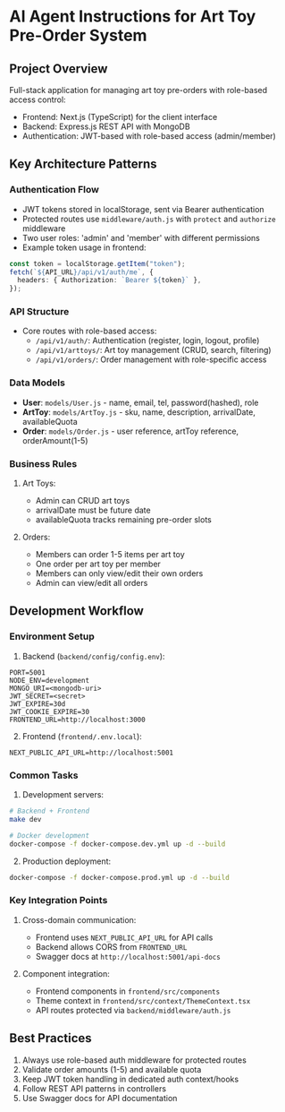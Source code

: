 # AI Agent Instructions for Art Toy Pre-Order System

## Project Overview

Full-stack application for managing art toy pre-orders with role-based access control:

- Frontend: Next.js (TypeScript) for the client interface
- Backend: Express.js REST API with MongoDB
- Authentication: JWT-based with role-based access (admin/member)

## Key Architecture Patterns

### Authentication Flow

- JWT tokens stored in localStorage, sent via Bearer authentication
- Protected routes use `middleware/auth.js` with `protect` and `authorize` middleware
- Two user roles: 'admin' and 'member' with different permissions
- Example token usage in frontend:

```typescript
const token = localStorage.getItem("token");
fetch(`${API_URL}/api/v1/auth/me`, {
  headers: { Authorization: `Bearer ${token}` },
});
```

### API Structure

- Core routes with role-based access:
  - `/api/v1/auth/`: Authentication (register, login, logout, profile)
  - `/api/v1/arttoys/`: Art toy management (CRUD, search, filtering)
  - `/api/v1/orders/`: Order management with role-specific access

### Data Models

- **User**: `models/User.js` - name, email, tel, password(hashed), role
- **ArtToy**: `models/ArtToy.js` - sku, name, description, arrivalDate, availableQuota
- **Order**: `models/Order.js` - user reference, artToy reference, orderAmount(1-5)

### Business Rules

1. Art Toys:

   - Admin can CRUD art toys
   - arrivalDate must be future date
   - availableQuota tracks remaining pre-order slots

2. Orders:
   - Members can order 1-5 items per art toy
   - One order per art toy per member
   - Members can only view/edit their own orders
   - Admin can view/edit all orders

## Development Workflow

### Environment Setup

1. Backend (`backend/config/config.env`):

```env
PORT=5001
NODE_ENV=development
MONGO_URI=<mongodb-uri>
JWT_SECRET=<secret>
JWT_EXPIRE=30d
JWT_COOKIE_EXPIRE=30
FRONTEND_URL=http://localhost:3000
```

2. Frontend (`frontend/.env.local`):

```env
NEXT_PUBLIC_API_URL=http://localhost:5001
```

### Common Tasks

1. Development servers:

```bash
# Backend + Frontend
make dev

# Docker development
docker-compose -f docker-compose.dev.yml up -d --build
```

2. Production deployment:

```bash
docker-compose -f docker-compose.prod.yml up -d --build
```

### Key Integration Points

1. Cross-domain communication:

   - Frontend uses `NEXT_PUBLIC_API_URL` for API calls
   - Backend allows CORS from `FRONTEND_URL`
   - Swagger docs at `http://localhost:5001/api-docs`

2. Component integration:
   - Frontend components in `frontend/src/components`
   - Theme context in `frontend/src/context/ThemeContext.tsx`
   - API routes protected via `backend/middleware/auth.js`

## Best Practices

1. Always use role-based auth middleware for protected routes
2. Validate order amounts (1-5) and available quota
3. Keep JWT token handling in dedicated auth context/hooks
4. Follow REST API patterns in controllers
5. Use Swagger docs for API documentation
